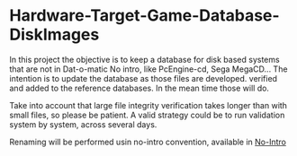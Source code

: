 # Hardware-Target-Game-Database-DiskImages

In this project the objective is to keep a database for disk based systems that are not in Dat-o-matic No intro, like PcEngine-cd, Sega MegaCD...
The intention is to update the database as those files are developed. verified and added to the reference databases. In the mean time those will do.

Take into account that large file integrity verification takes longer than with small files, so please be patient. A valid strategy could be to run validation system by system, across several days.

Renaming will be performed usin no-intro convention, available in [No-Intro](https://datomatic.no-intro.org/stuff/The%20Official%20No-Intro%20Convention%20(20071030).pdf)

